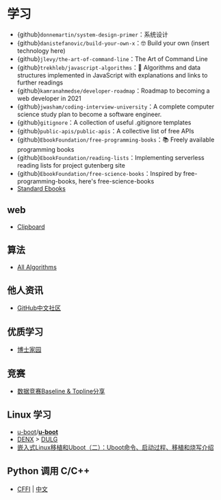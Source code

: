 # 学习

- {github}`donnemartin/system-design-primer`：系统设计
- {github}`danistefanovic/build-your-own-x`：🤓 Build your own (insert technology here)
- {github}`jlevy/the-art-of-command-line`：The Art of Command Line
- {github}`trekhleb/javascript-algorithms`：📝 Algorithms and data structures implemented in JavaScript with explanations and links to further readings
- {github}`kamranahmedse/developer-roadmap`：Roadmap to becoming a web developer in 2021
- {github}`jwasham/coding-interview-university`：A complete computer science study plan to become a software engineer.
- {github}`gitignore`：A collection of useful .gitignore templates
- {github}`public-apis/public-apis`：A collective list of free APIs
- {github}`EbookFoundation/free-programming-books`：📚 Freely available programming books
- {github}`EbookFoundation/reading-lists`：Implementing serverless reading lists for project gutenberg site
- {github}`EbookFoundation/free-science-books`：Inspired by free-programming-books, here's free-science-books
- [Standard Ebooks](https://github.com/standardebooks)

## web

- [Clipboard](https://developer.mozilla.org/zh-CN/docs/Web/API/Clipboard)

## 算法

- [All Algorithms](https://github.com/AllAlgorithms)

## 他人资讯

- [GitHub中文社区](https://www.githubs.cn/)

## 优质学习

- [博士家园](http://www.math.org.cn/)

## 竞赛

- [数据竞赛Baseline & Topline分享](https://github.com/datawhalechina/competition-baseline)

## Linux 学习

- [u-boot](https://github.com/u-boot)/**[u-boot](https://github.com/u-boot/u-boot)**
- [DENX](https://www.denx.de/wiki/Main/WebHome) > [DULG](https://www.denx.de/wiki/DULG/WebHome)
- [嵌入式Linux移植和Uboot（二）：Uboot命令、启动过程、移植和烧写介绍](https://zhuanlan.zhihu.com/p/195706497)

## Python 调用 C/C++

- [CFFI](https://cffi.readthedocs.io/en/latest/) | [中文](https://cffi-zh-cn.readthedocs.io/zh/latest/index.html)
